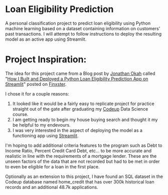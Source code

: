 # Loan Eligibility Prediction
A personal classification project to predict loan eligibility using Python machine learning based on a dataset containing information on customers' past transactions. I will attempt to follow instructions to deploy the resulting model as an active app using Streamlit.
# Project Inspiration:
The idea for this project came from a Blog post by [Jonathan Okah](https://blog.finxter.com/author/jonathanokah23424/) called "[How I Built and Deployed a Python Loan Eligibility Prediction App on Streamlit](https://blog.finxter.com/how-i-built-and-deployed-a-python-loan-eligibility-prediction-app-on-streamlit/?tl_inbound=1&tl_target_all=1&tl_form_type=1&tl_period_type=3&utm_source=newsletter&utm_medium=email&utm_campaign=project_python_loan_eligibility_prediction_app_on_streamlit&utm_term=2023-02-04)" posted on [Finxster](https://blog.finxter.com/finxter-mission/). 

I chose it for a couple reasons:
  1. It looked like it would be a fairly easy to replicate project for practice straight out of the gate after graduating my [Codeup](https://codeup.com/program/data-science/) Data Science course. 
  2. I am getting ready to begin my house buying search and thought it my be helpful to my endevours.
  3. I was very interested in the aspect of deploying the model as a functioning app using [Streamlit](https://jonaben1-loan-predicition-app-bnti80.streamlit.app/).

I'm hoping to add additional criteria features to the program such as Debt to Income Ratio, Percent Credit Card Debt, etc... to be more accurate and realistic in line with the requirements of a mortgage lender. These are the unseen factors of the data that are not recorded but had to be met in order to even be eligible for a loan in the first place.

Optionally as an extension to this project, I have found an SQL dataset in the Codeup database named home_credit that has over 300k historical loan records and an additional 48.7k applications.

